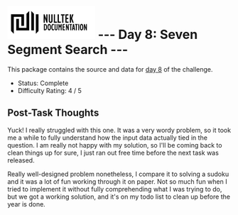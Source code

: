 # ![NullTek Documentation](../../resources/NullTekDocumentationLogo.png) --- Day 8: Seven Segment Search ---

This package contains the source and data for [day 8](https://adventofcode.com/2021/day/8) of the challenge.

* Status: Complete
* Difficulty Rating: 4 / 5

## Post-Task Thoughts

Yuck! I really struggled with this one. It was a very wordy problem, so it took me a while to fully understand how the input data actually tied in the question.
I am really not happy with my solution, so I'll be coming back to clean things up for sure, I just ran out free time before the next task was released.

Really well-designed problem nonetheless, I compare it to solving a sudoku and it was a lot of fun working through it on paper.
Not so much fun when I tried to implement it without fully comprehending what I was trying to do, but we got a working solution, and it's on my todo list to clean up before the year is done.
